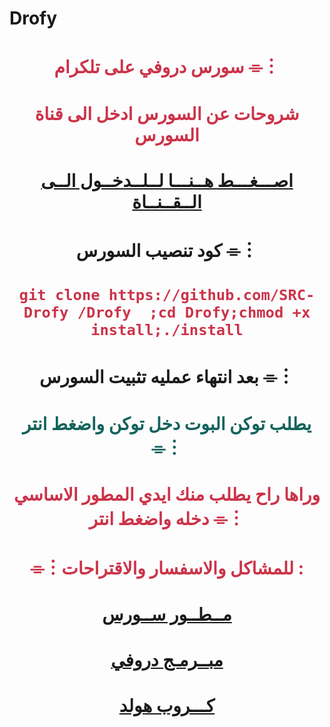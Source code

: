 
# Drofy 

# <p align="center" style="color:#cb3349" >سورس دروفي على تلكرام ⌯︙

# <p align="center" style="color:#cb3349" > شروحات عن السورس ادخل الى قناة السورس

# <p align="center" style="color:#cb3349" > [اصـــغـــط هــنـــا لــلــدخــول الــى الــقــنــاة](https://t.me/YlSll) <br>

# <p align="center"> كود تنصيب السورس ⌯︙

 # <p align="center" style="color:#cb3349" > ``git clone https://github.com/SRC-Drofy /Drofy  ;cd Drofy;chmod +x install;./install``

# <p align="center"> بعد انتهاء عمليه تثبيت السورس ⌯︙

# <p align="center" style="color: #14635c;" >يطلب توكن البوت دخل توكن واضغط انتر ⌯︙

 

# <p align="center" style="color:#cb3349" > وراها راح يطلب منك ايدي المطور الاساسي دخله واضغط انتر ⌯︙

# <p align="center" style="color:#cb3349" > ⌯︙للمشاكل والاسفسار والاقتراحات :

  

# <p align="center" style="color:#cb3349" > [مــطــور ســورس](https://telegram.me/YlNll) <br>
 
 
 
# <p align="center" style="color:#cb3349" > [مبــرمـج دروفي](https://telegram.me/YlNll) <br>

  

  

# <p align="center" style="color:#cb3349" > [كـــروب  هولد](https://t.me/+MexWCKn-JJQ5NzAy) <br>

